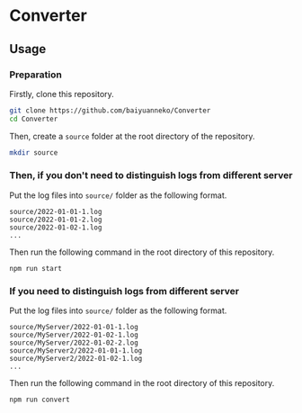 # Converter

## Usage

### Preparation

Firstly, clone this repository.

```sh
git clone https://github.com/baiyuanneko/Converter
cd Converter
```

Then, create a ```source``` folder at the root directory of the repository.

```sh
mkdir source
```

### Then, if you don't need to distinguish logs from different server

Put the log files into ```source/``` folder as the following format.

```
source/2022-01-01-1.log
source/2022-01-01-2.log
source/2022-01-02-1.log
...
```

Then run the following command in the root directory of this repository.

```
npm run start
```

### If you need to distinguish logs from different server

Put the log files into ```source/``` folder as the following format.

```
source/MyServer/2022-01-01-1.log
source/MyServer/2022-01-02-1.log
source/MyServer/2022-01-02-2.log
source/MyServer2/2022-01-01-1.log
source/MyServer2/2022-01-02-1.log
...
```

Then run the following command in the root directory of this repository.

```
npm run convert
```